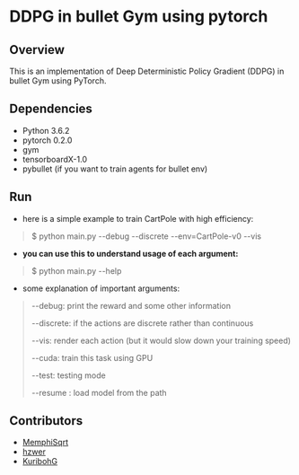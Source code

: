 # DDPG in bullet Gym using pytorch
## Overview
This is an implementation of Deep Deterministic Policy Gradient (DDPG) in bullet Gym using PyTorch.

## Dependencies
* Python 3.6.2
* pytorch 0.2.0
* gym
* tensorboardX-1.0
* pybullet (if you want to train agents for bullet env)

## Run
* here is a simple example to train CartPole with high efficiency:
> $ python main.py --debug --discrete --env=CartPole-v0 --vis
* **you can use this to understand usage of each argument:**
> $ python main.py --help

* some explanation of important arguments:
> --debug: print the reward and some other information
>
> --discrete: if the actions are discrete rather than continuous
>
> --vis: render each action (but it would slow down your training speed) 
>
> --cuda: train this task using GPU
>
> --test: testing mode
>
> --resume <file pash>: load model from the path

## Contributors

- [MemphiSqrt](https://github.com/MemphiSqrt)
- [hzwer](https://github.com/hzwer)
- [KuribohG](https://github.com/KuribohG)
